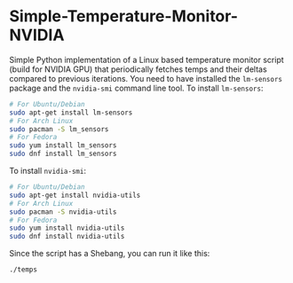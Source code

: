 # Simple-Temperature-Monitor-NVIDIA
Simple Python implementation of a Linux based temperature monitor script (build for NVIDIA GPU) that periodically fetches temps and their deltas compared to previous iterations.
You need to have installed the `lm-sensors` package and the `nvidia-smi` command line tool.
To install `lm-sensors`:
```bash
# For Ubuntu/Debian
sudo apt-get install lm-sensors
# For Arch Linux
sudo pacman -S lm_sensors
# For Fedora
sudo yum install lm_sensors
sudo dnf install lm_sensors
```
To install `nvidia-smi`:
```bash
# For Ubuntu/Debian
sudo apt-get install nvidia-utils
# For Arch Linux
sudo pacman -S nvidia-utils
# For Fedora
sudo yum install nvidia-utils
sudo dnf install nvidia-utils
```
Since the script has a Shebang, you can run it like this:
```bash
./temps
```